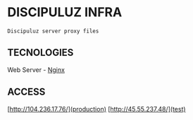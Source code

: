 # DISCIPULUZ INFRA

    Discipuluz server proxy files

## TECNOLOGIES

Web Server - [Nginx](https://www.nginx.com/resources/library/)

## ACCESS
[http://104.236.17.76/](production)
[http://45.55.237.48/](test)
